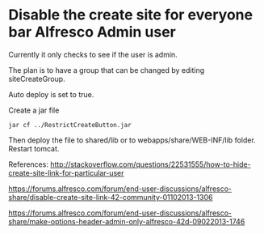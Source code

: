 # Disable the create site for everyone bar Alfresco Admin user

Currently it only checks to see if the user is admin.

The plan is to have a group that can be changed by editing siteCreateGroup.

Auto deploy is set to true.

Create a jar file
```
jar cf ../RestrictCreateButton.jar
```

Then deploy the file to shared/lib or to webapps/share/WEB-INF/lib folder. Restart tomcat.

References:
http://stackoverflow.com/questions/22531555/how-to-hide-create-site-link-for-particular-user

https://forums.alfresco.com/forum/end-user-discussions/alfresco-share/disable-create-site-link-42-community-01102013-1306

https://forums.alfresco.com/forum/end-user-discussions/alfresco-share/make-options-header-admin-only-alfresco-42d-09022013-1746
